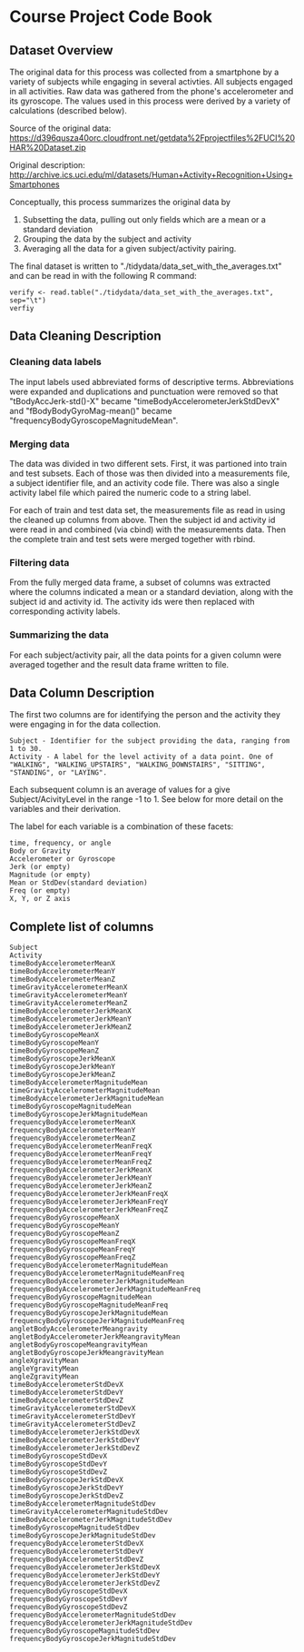 Course Project Code Book
========================



Dataset Overview
----
The original data for this process was collected from a smartphone by a variety of subjects while engaging in several activties. All subjects engaged in all activities. Raw data was gathered from the phone's accelerometer and its gyroscope. The values used in this process were derived by a variety of calculations (described below).

Source of the original data: https://d396qusza40orc.cloudfront.net/getdata%2Fprojectfiles%2FUCI%20HAR%20Dataset.zip

Original description: http://archive.ics.uci.edu/ml/datasets/Human+Activity+Recognition+Using+Smartphones

Conceptually, this process summarizes the original data by 
1. Subsetting the data, pulling out only fields which are a mean or a standard deviation 
2. Grouping the data by the subject and activity 
3. Averaging all the data for a given subject/activity pairing.

The final dataset is written to "./tidydata/data_set_with_the_averages.txt" and can be read in with the following R command:

    verify <- read.table("./tidydata/data_set_with_the_averages.txt", sep="\t")
    verfiy

Data Cleaning Description
----
### Cleaning data labels

The input labels used abbreviated forms of descriptive terms. Abbreviations were expanded and duplications and punctuation were removed so that "tBodyAccJerk-std()-X" became "timeBodyAccelerometerJerkStdDevX" and "fBodyBodyGyroMag-mean()" became "frequencyBodyGyroscopeMagnitudeMean".

### Merging data

The data was divided in two different sets. First, it was partioned into train and test subsets. Each of those was then divided into a measurements file, a subject identifier file, and an activity code file. There was also a single activity label file which paired the numeric code to a string label.

For each of train and test data set, the measurements file as read in using the cleaned up columns from above. Then the subject id and activity id were read in and combined (via cbind) with the measurements data. Then the complete train and test sets were merged together with rbind.

### Filtering data

From the fully merged data frame, a subset of columns was extracted where the columns indicated a mean or a standard deviation, along with the subject id and activity id. The activity ids were then replaced with corresponding activity labels.

### Summarizing the data

For each subject/activity pair, all the data points for a given column were averaged together and the result data frame written to file.

Data Column Description
----
The first two columns are for identifying the person and the activity they were engaging in for the data collection.

    Subject - Identifier for the subject providing the data, ranging from 1 to 30.
    Activity - A label for the level activity of a data point. One of "WALKING", "WALKING_UPSTAIRS", "WALKING_DOWNSTAIRS", "SITTING", "STANDING", or "LAYING".

Each subsequent column is an average of values for a give Subject/AcivityLevel in the range -1 to 1. See below for more detail on the variables and their derivation.

The label for each variable is a combination of these facets:

    time, frequency, or angle
    Body or Gravity
    Accelerometer or Gyroscope
    Jerk (or empty)
    Magnitude (or empty)
    Mean or StdDev(standard deviation)
    Freq (or empty)
    X, Y, or Z axis

Complete list of columns
----
    Subject
    Activity
    timeBodyAccelerometerMeanX
    timeBodyAccelerometerMeanY
    timeBodyAccelerometerMeanZ
    timeGravityAccelerometerMeanX
    timeGravityAccelerometerMeanY
    timeGravityAccelerometerMeanZ
    timeBodyAccelerometerJerkMeanX
    timeBodyAccelerometerJerkMeanY
    timeBodyAccelerometerJerkMeanZ
    timeBodyGyroscopeMeanX
    timeBodyGyroscopeMeanY
    timeBodyGyroscopeMeanZ
    timeBodyGyroscopeJerkMeanX
    timeBodyGyroscopeJerkMeanY
    timeBodyGyroscopeJerkMeanZ
    timeBodyAccelerometerMagnitudeMean
    timeGravityAccelerometerMagnitudeMean
    timeBodyAccelerometerJerkMagnitudeMean
    timeBodyGyroscopeMagnitudeMean
    timeBodyGyroscopeJerkMagnitudeMean
    frequencyBodyAccelerometerMeanX
    frequencyBodyAccelerometerMeanY
    frequencyBodyAccelerometerMeanZ
    frequencyBodyAccelerometerMeanFreqX
    frequencyBodyAccelerometerMeanFreqY
    frequencyBodyAccelerometerMeanFreqZ
    frequencyBodyAccelerometerJerkMeanX
    frequencyBodyAccelerometerJerkMeanY
    frequencyBodyAccelerometerJerkMeanZ
    frequencyBodyAccelerometerJerkMeanFreqX
    frequencyBodyAccelerometerJerkMeanFreqY
    frequencyBodyAccelerometerJerkMeanFreqZ
    frequencyBodyGyroscopeMeanX
    frequencyBodyGyroscopeMeanY
    frequencyBodyGyroscopeMeanZ
    frequencyBodyGyroscopeMeanFreqX
    frequencyBodyGyroscopeMeanFreqY
    frequencyBodyGyroscopeMeanFreqZ
    frequencyBodyAccelerometerMagnitudeMean
    frequencyBodyAccelerometerMagnitudeMeanFreq
    frequencyBodyAccelerometerJerkMagnitudeMean
    frequencyBodyAccelerometerJerkMagnitudeMeanFreq
    frequencyBodyGyroscopeMagnitudeMean
    frequencyBodyGyroscopeMagnitudeMeanFreq
    frequencyBodyGyroscopeJerkMagnitudeMean
    frequencyBodyGyroscopeJerkMagnitudeMeanFreq
    angletBodyAccelerometerMeangravity
    angletBodyAccelerometerJerkMeangravityMean
    angletBodyGyroscopeMeangravityMean
    angletBodyGyroscopeJerkMeangravityMean
    angleXgravityMean
    angleYgravityMean
    angleZgravityMean
    timeBodyAccelerometerStdDevX
    timeBodyAccelerometerStdDevY
    timeBodyAccelerometerStdDevZ
    timeGravityAccelerometerStdDevX
    timeGravityAccelerometerStdDevY
    timeGravityAccelerometerStdDevZ
    timeBodyAccelerometerJerkStdDevX
    timeBodyAccelerometerJerkStdDevY
    timeBodyAccelerometerJerkStdDevZ
    timeBodyGyroscopeStdDevX
    timeBodyGyroscopeStdDevY
    timeBodyGyroscopeStdDevZ
    timeBodyGyroscopeJerkStdDevX
    timeBodyGyroscopeJerkStdDevY
    timeBodyGyroscopeJerkStdDevZ
    timeBodyAccelerometerMagnitudeStdDev
    timeGravityAccelerometerMagnitudeStdDev
    timeBodyAccelerometerJerkMagnitudeStdDev
    timeBodyGyroscopeMagnitudeStdDev
    timeBodyGyroscopeJerkMagnitudeStdDev
    frequencyBodyAccelerometerStdDevX
    frequencyBodyAccelerometerStdDevY
    frequencyBodyAccelerometerStdDevZ
    frequencyBodyAccelerometerJerkStdDevX
    frequencyBodyAccelerometerJerkStdDevY
    frequencyBodyAccelerometerJerkStdDevZ
    frequencyBodyGyroscopeStdDevX
    frequencyBodyGyroscopeStdDevY
    frequencyBodyGyroscopeStdDevZ
    frequencyBodyAccelerometerMagnitudeStdDev
    frequencyBodyAccelerometerJerkMagnitudeStdDev
    frequencyBodyGyroscopeMagnitudeStdDev
    frequencyBodyGyroscopeJerkMagnitudeStdDev


